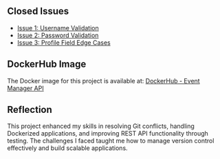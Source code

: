 ## Closed Issues
- [Issue 1: Username Validation](https://github.com/Saitejanagapuri55/event-manager-api/issues/1)
- [Issue 2: Password Validation](https://github.com/Saitejanagapuri55/event-manager-api/issues/2)
- [Issue 3: Profile Field Edge Cases](https://github.com/Saitejanagapuri55/event-manager-api/issues/3)

## DockerHub Image
The Docker image for this project is available at:
[DockerHub - Event Manager API](https://hub.docker.com/r/saitejanagapuri/event-manager-api)

## Reflection
This project enhanced my skills in resolving Git conflicts, handling Dockerized applications, and improving REST API functionality through testing. The challenges I faced taught me how to manage version control effectively and build scalable applications.

